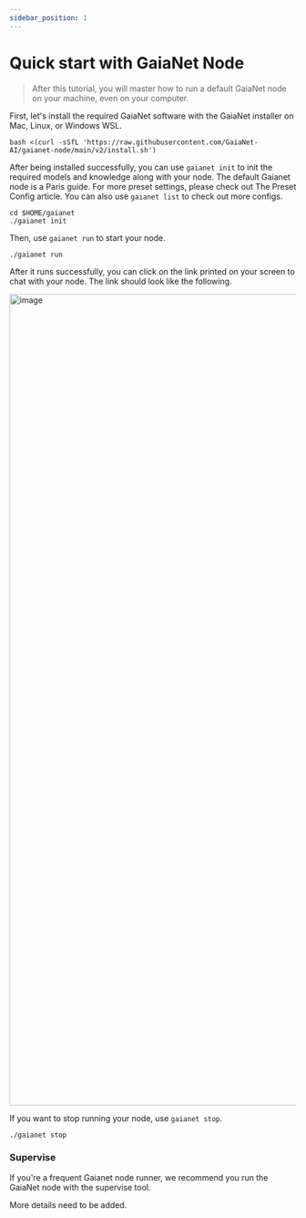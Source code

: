 ```yaml
---
sidebar_position: 1
---
```


# Quick start with GaiaNet Node


> After this tutorial, you will master how to run a default GaiaNet node on your machine, even on your computer.

First, let's install the required GaiaNet software with the GaiaNet installer on Mac, Linux, or Windows WSL.


```
bash <(curl -sSfL 'https://raw.githubusercontent.com/GaiaNet-AI/gaianet-node/main/v2/install.sh')
```

After being installed successfully, you can use `gaianet init` to init the required models and knowledge along with your node. The default Gaianet node is a Paris guide. For more preset settings, please check out The Preset Config article. You can also use `gaianet list` to check out more configs.
 
```
cd $HOME/gaianet
./gaianet init
```

Then, use `gaianet run` to start your node.

```
./gaianet run
```

After it runs successfully, you can click on the link printed on your screen to chat with your node. The link should look like the following.

<img width="1423" alt="image" src="https://github.com/GaiaNet-AI/docs/assets/45785633/f25cdfa7-5c95-46f9-b1de-a5d7145ae848">


If you want to stop running your node, use `gaianet stop`.

```
./gaianet stop
```

### Supervise

If you're a frequent Gaianet node runner, we recommend you run the GaiaNet node with the supervise tool.

More details need to be added.


